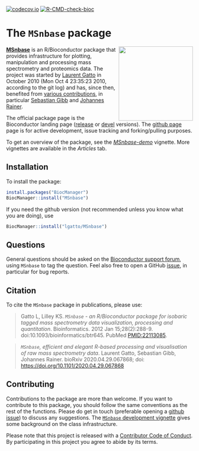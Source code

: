 [![codecov.io](https://codecov.io/github/lgatto/MSnbase/coverage.svg?branch=master)](https://codecov.io/github/lgatto/MSnbase?branch=master)
[![R-CMD-check-bioc](https://github.com/lgatto/MSnbase/workflows/R-CMD-check-bioc/badge.svg)](https://github.com/lgatto/MSnbase/actions?query=workflow%3AR-CMD-check-bioc)


# The `MSnbase` package

<img align = "right" src="https://raw.githubusercontent.com/Bioconductor/BiocStickers/master/MSnbase/MSnbase.png" height="200">

[**MSnbase**](https://lgatto.github.io/MSnbase/) is an R/Bioconductor
package that provides infrastructure for plotting, manipulation and
processing mass spectrometry and proteomics data. The project was
started by [Laurent Gatto](https://lgatto.github.io/) in October 2010
(Mon Oct 4 23:35:23 2010, according to the git log) and has, since
then, benefited from
[various contributions](https://lgatto.github.io/msnbase-contribs/), in
particular [Sebastian Gibb](https://sebastiangibb.de/)
and [Johannes Rainer](https://github.com/jorainer).

The official package page is the Bioconductor landing page
([release](https://www.bioconductor.org/packages/release/bioc/html/MSnbase.html) or
[devel](https://www.bioconductor.org/packages/devel/bioc/html/MSnbase.html) versions). The
[github page](https://github.com/lgatto/MSnbase) page is for active
development, issue tracking and forking/pulling purposes.

To get an overview of the package, see the
[*MSnbase-demo*](https://lgatto.github.io/MSnbase/articles/v01-MSnbase-demo.html)
vignette. More vignettes are available in the *Articles* tab.

## Installation

To install the package:


```r
install.packages("BiocManager")
BiocManager::install("MSnbase")
```

If you need the github version (not recommended unless you know what
you are doing), use


```r
BiocManager::install("lgatto/MSnbase")
```

## Questions

General questions should be asked on
the [Bioconductor support forum](https://support.bioconductor.org/),
using `MSnbase` to tag the question. Feel also free to open a
GitHub [issue](https://github.com/lgatto/MSnbase/issues), in
particular for bug reports.

## Citation

To cite the `MSnbase` package in publications, please use:

> Gatto L, Lilley KS. *`MSnbase` - an R/Bioconductor package for
> isobaric tagged mass spectrometry data visualization, processing and
> quantitation*. Bioinformatics. 2012 Jan
> 15;28(2):288-9. doi:10.1093/bioinformatics/btr645. PubMed
> [PMID:22113085](https://www.ncbi.nlm.nih.gov/pubmed/22113085).


> *`MSnbase`, efficient and elegant R-based processing and
> visualisation of raw mass spectrometry data*. Laurent Gatto,
> Sebastian Gibb, Johannes Rainer. bioRxiv 2020.04.29.067868; doi:
> https://doi.org/10.1101/2020.04.29.067868


## Contributing

Contributions to the package are more than welcome. If you want to
contribute to this package, you should follow the same conventions as
the rest of the functions. Please do get in touch (preferable opening
a [github issue](https://github.com/lgatto/MSnbase/issues/)) to
discuss any suggestions. The
[`MSnbase` development vignette](https://lgatto.github.io/MSnbase/articles/v05-MSnbase-development.html) gives
some background on the class infrastructure.

Please note that this project is released with a
[Contributor Code of Conduct](https://github.com/lgatto/MSnbase/blob/master/CONDUCT.md). By
participating in this project you agree to abide by its terms.
